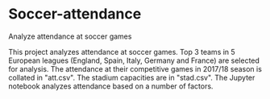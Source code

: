 # Soccer-attendance
Analyze attendance at soccer games

This project analyzes attendance at soccer games. Top 3 teams in 5 European leagues (England, Spain, Italy, Germany and France) are 
selected for analysis. The attendance at their competitive games in 2017/18 season is collated in "att.csv". The stadium capacities 
are in "stad.csv". The Jupyter notebook analyzes attendance based on a number of factors.
